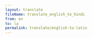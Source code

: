 ```yaml
--- 
layout: translate 
fileName: translate_english_to_hindi 
from: en
to: la 
permalink: translate/english-to-latin
---
```


